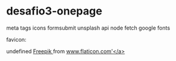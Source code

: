 # desafio3-onepage
 
meta tags
icons
formsubmit
unsplash api
node fetch
google fonts

favicon: <div> undefined <a href="https://www.freepik.com" title="Freepik"> Freepik </a> from <a href="https://www.flaticon.com/" title="Flaticon">www.flaticon.com'</a></div>